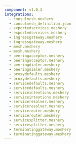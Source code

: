 ```yaml
---
component: v1.0.3
integrations:
  - consulmesh.meshery
  - consulmesh_definition.json
  - exportedservices.meshery
  - exportedservices.meshery
  - ingressgateway.meshery
  - ingressgateway.meshery
  - mesh.meshery
  - mesh.meshery
  - peeringacceptor.meshery
  - peeringacceptor.meshery
  - peeringdialer.meshery
  - peeringdialer.meshery
  - proxydefaults.meshery
  - proxydefaults.meshery
  - servicedefaults.meshery
  - servicedefaults.meshery
  - serviceintentions.meshery
  - serviceintentions.meshery
  - serviceresolver.meshery
  - serviceresolver.meshery
  - servicerouter.meshery
  - servicerouter.meshery
  - servicesplitter.meshery
  - servicesplitter.meshery
  - terminatinggateway.meshery
  - terminatinggateway.meshery
---
```

